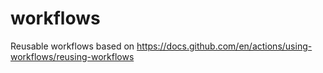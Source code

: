 # workflows

Reusable workflows based on https://docs.github.com/en/actions/using-workflows/reusing-workflows
